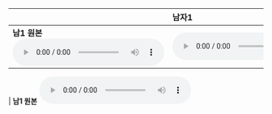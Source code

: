 | | **남자1** | **남자2** | **여자1** | **여자2** | **윤석열** | **문재인** | **박근혜** | **송강호** | **이선균** | **유인나** |
| :--- | :--- | :--- | :--- | :--- | :--- | :--- | :--- | :--- | :--- | :--- |
| **남1 원본** <audio src="files/hubert-discrete/남1.wav" controls preload/> |<audio src="files/hubert-discrete/남1-남1_denoised.wav" controls preload/> |<audio src="files/hubert-discrete/남1-남2_denoised.wav" controls preload/> |<audio src="files/hubert-discrete/남1-여1_denoised.wav" controls preload/> |<audio src="files/hubert-discrete/남1-여2_denoised.wav" controls preload/> |<audio src="files/hubert-discrete/남1-윤석열_denoised.wav" controls preload/> |<audio src="files/hubert-discrete/남1-문재인_denoised.wav" controls preload/> |<audio src="files/hubert-discrete/남1-박근혜_denoised.wav" controls preload/> |<audio src="files/hubert-discrete/남1-송강호_denoised.wav" controls preload/> |<audio src="files/hubert-discrete/남1-이선균_denoised.wav" controls preload/> |<audio src="files/hubert-discrete/남1-유인나_denoised.wav" controls preload/> |

| **남1 원본** <audio src="files/hubert-discrete/남1.wav" controls preload/> |<audio src="files/starganv2-vc/남1-남1_denoised.wav" controls preload/> |<audio src="files/starganv2-vc/남1-남2_denoised.wav" controls preload/> |<audio src="files/starganv2-vc/남1-여1_denoised.wav" controls preload/> |<audio src="files/starganv2-vc/남1-여2_denoised.wav" controls preload/> |<audio src="files/starganv2-vc/남1-윤석열_denoised.wav" controls preload/> |<audio src="files/starganv2-vc/남1-문재인_denoised.wav" controls preload/> |<audio src="files/starganv2-vc/남1-박근혜_denoised.wav" controls preload/> |<audio src="files/starganv2-vc/남1-송강호_denoised.wav" controls preload/> |<audio src="files/starganv2-vc/남1-이선균_denoised.wav" controls preload/> |<audio src="files/starganv2-vc/남1-유인나_denoised.wav" controls preload/> |

